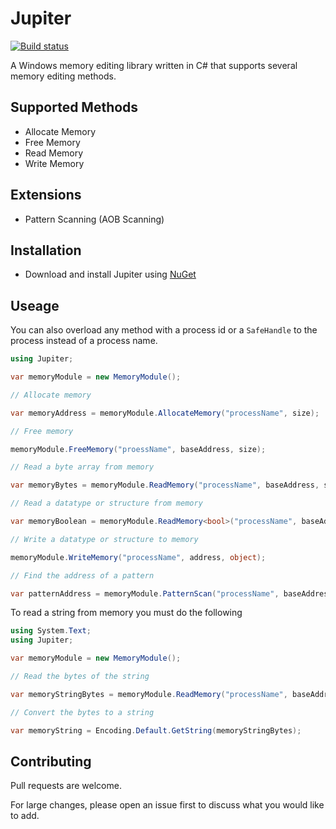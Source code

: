 # Jupiter

[![Build status](https://ci.appveyor.com/api/projects/status/jp6fnwbq34w012gj?svg=true)](https://ci.appveyor.com/project/Akaion/jupiter)

A Windows memory editing library written in C# that supports several memory editing methods.

## Supported Methods

* Allocate Memory
* Free Memory
* Read Memory
* Write Memory

## Extensions

* Pattern Scanning (AOB Scanning)

## Installation

* Download and install Jupiter using [NuGet](https://www.nuget.org/packages/Jupiter)

## Useage

You can also overload any method with a process id  or a `SafeHandle` to the process instead of a process name.

```csharp
using Jupiter;

var memoryModule = new MemoryModule();

// Allocate memory

var memoryAddress = memoryModule.AllocateMemory("processName", size);

// Free memory

memoryModule.FreeMemory("proessName", baseAddress, size);

// Read a byte array from memory

var memoryBytes = memoryModule.ReadMemory("processName", baseAddress, size);

// Read a datatype or structure from memory

var memoryBoolean = memoryModule.ReadMemory<bool>("processName", baseAddress);

// Write a datatype or structure to memory

memoryModule.WriteMemory("processName", address, object);

// Find the address of a pattern

var patternAddress = memoryModule.PatternScan("processName", baseAddress, "45 FF ?? 01 ?? ?? 2A");
```

To read a string from memory you must do the following

```csharp
using System.Text;
using Jupiter;

var memoryModule = new MemoryModule();

// Read the bytes of the string

var memoryStringBytes = memoryModule.ReadMemory("processName", baseAddress, size);

// Convert the bytes to a string

var memoryString = Encoding.Default.GetString(memoryStringBytes);
```

## Contributing

Pull requests are welcome. 

For large changes, please open an issue first to discuss what you would like to add.
